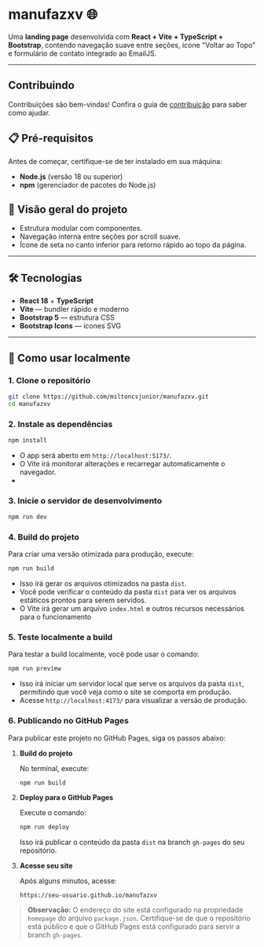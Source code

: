 # manufazxv 🌐

Uma **landing page** desenvolvida com **React + Vite + TypeScript + Bootstrap**, contendo navegação suave entre seções, ícone "Voltar ao Topo" e formulário de contato integrado ao EmailJS.

---

## Contribuindo

Contribuições são bem-vindas! Confira o guia de [contribuição](CONTRIBUTING.md) para saber como ajudar.

## 📋 Pré-requisitos

Antes de começar, certifique-se de ter instalado em sua máquina:

- **Node.js** (versão 18 ou superior)
- **npm** (gerenciador de pacotes do Node.js)

## 🎯 Visão geral do projeto

- Estrutura modular com componentes.
- Navegação interna entre seções por scroll suave.
- Ícone de seta no canto inferior para retorno rápido ao topo da página.

---

## 🛠️ Tecnologias

- **React 18** + **TypeScript**
- **Vite** — bundler rápido e moderno
- **Bootstrap 5** — estrutura CSS
- **Bootstrap Icons** — ícones SVG

---

## 🚀 Como usar localmente

### 1. Clone o repositório
```bash
git clone https://github.com/miltoncsjunior/manufazxv.git
cd manufazxv
```

### 2. Instale as dependências
```bash
npm install
```
- O app será aberto em `http://localhost:5173/`.
- O Vite irá monitorar alterações e recarregar automaticamente o navegador.
-
### 3. Inicie o servidor de desenvolvimento
```bash
npm run dev
```

### 4. Build do projeto
Para criar uma versão otimizada para produção, execute:
```bash
npm run build
```
- Isso irá gerar os arquivos otimizados na pasta `dist`.
- Você pode verificar o conteúdo da pasta `dist` para ver os arquivos estáticos prontos para serem servidos.
- O Vite irá gerar um arquivo `index.html` e outros recursos necessários para o funcionamento

### 5. Teste localmente a build
Para testar a build localmente, você pode usar o comando:
```bash
npm run preview
```
- Isso irá iniciar um servidor local que serve os arquivos da pasta `dist`, permitindo que você veja como o site se comporta em produção.
- Acesse `http://localhost:4173/` para visualizar a versão de produção.

### 6. Publicando no GitHub Pages

Para publicar este projeto no GitHub Pages, siga os passos abaixo:

1. **Build do projeto**

   No terminal, execute:
   ```sh
   npm run build
   ```

2. **Deploy para o GitHub Pages**

   Execute o comando:
   ```sh
   npm run deploy
   ```

   Isso irá publicar o conteúdo da pasta `dist` na branch `gh-pages` do seu repositório.

3. **Acesse seu site**

   Após alguns minutos, acesse:
   ```
   https://seu-usuario.github.io/manufazxv
   ```

> **Observação:**
> O endereço do site está configurado na propriedade `homepage` do arquivo `package.json`.
> Certifique-se de que o repositório está público e que o GitHub Pages está configurado para servir a branch `gh-pages`.

